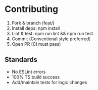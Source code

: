# Contributing

1. Fork & branch (feat/<topic>)
2. Install deps: npm install
3. Lint & test: npm run lint && npm run test
4. Commit (Conventional style preferred)
5. Open PR (CI must pass)

## Standards
- No ESLint errors
- 100% TS build success
- Add/maintain tests for logic changes